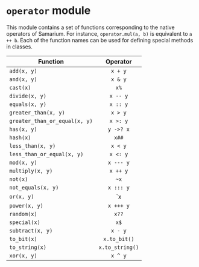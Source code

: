 # `operator` module

This module contains a set of functions corresponding to the native operators of Samarium. For instance, `operator.mul(a, b)` is equivalent to `a ++ b`. Each of the function names can be used for defining special methods in classes.

<center>

Function                      | Operator
---                           | :---:
`add(x, y)`                   | `x + y`
`and(x, y)`                   | `x & y`
`cast(x)`                     | `x%`
`divide(x, y)`                | `x -- y`
`equals(x, y)`                | `x :: y`
`greater_than(x, y)`          | `x > y`
`greater_than_or_equal(x, y)` | `x >: y`
`has(x, y)`                   | `y ->? x`
`hash(x)`                     | `x##`
`less_than(x, y)`             | `x < y`
`less_than_or_equal(x, y)`    | `x <: y`
`mod(x, y)`                   | `x --- y`
`multiply(x, y)`              | `x ++ y`
`not(x)`                      | `~x`
`not_equals(x, y)`            | `x ::: y`
`or(x, y)`                    | `x | y`
`power(x, y)`                 | `x +++ y`
`random(x)`                   | `x??`
`special(x)`                  | `x$`
`subtract(x, y)`              | `x - y`
`to_bit(x)`                   | `x.to_bit()`
`to_string(x)`                | `x.to_string()`
`xor(x, y)`                   | `x ^ y`

</center>
